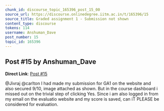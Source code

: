 ```yaml
---
chunk_id: discourse_topic_165396_post_15_00
source_url: https://discourse.onlinedegree.iitm.ac.in/t/165396/15
source_title: Graded assignment 1 - Submission not shown
content_type: discourse
tokens: 114
username: Anshuman_Dave
post_number: 15
topic_id: 165396
---
```


## Post #15 by Anshuman_Dave

**Direct Link**: [Post #15](https://discourse.onlinedegree.iitm.ac.in/t/165396/15)

@Jivraj @carlton I had made my submission for GA1 on the website and also secured 9/10, image attached as shown. But in the course dashboard i missed out on the trivial step of clicking Yes. Since i am also logged in from my email on the evaluatio website and my score is saved, can iT PLEASE be considered for evaluation.
